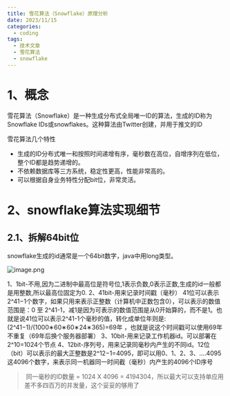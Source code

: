 ```yaml
---
title: 雪花算法（Snowflake）原理分析
date: 2023/11/15
categories:
  - coding
tags:
  - 技术文章
  - 雪花算法
  - snowflake
---
```

# 1、概念

雪花算法（Snowflake）是一种生成分布式全局唯一ID的算法，生成的ID称为Snowflake IDs或snowflakes。这种算法由Twitter创建，并用于推文的ID

雪花算法几个特性

- 生成的ID分布式唯一和按照时间递增有序，毫秒数在高位，自增序列在低位，整个ID都是趋势递增的。
- 不依赖数据库等三方系统，稳定性更高，性能非常高的。
- 可以根据自身业务特性分配bit位，非常灵活。

# 2、snowflake算法实现细节

## 2.1、拆解64bit位

snowflake生成的id通常是一个64bit数字，java中用long类型。

![image.png](https://yancey-note-img.oss-cn-beijing.aliyuncs.com/202403031225315.png)


1、1bit-不用,因为二进制中最高位是符号位,1表示负数,0表示正数,生成的id一般都是用整数,所以最高位固定为0.
2、41bit-用来记录时间戳（毫秒）
	41位可以表示2^41−1个数字，如果只用来表示正整数（计算机中正数包含0），可以表示的数值范围是：0 至 2^41-1，减1是因为可表示的数值范围是从0开始算的，而不是1。也就是说41位可以表示2^41-1个毫秒的值，转化成单位年则是:(2^41−1)/(1000∗60∗60∗24∗365)=69年 ，也就是说这个时间戳可以使用69年不重复（69年后换个服务器部署）
3、10bit-用来记录工作机器id。可以部署在2^10=1024个节点
4、12bit-序列号，用来记录同毫秒内产生的不同id。12位（bit）可以表示的最大正整数是2^12−1=4095，即可以用0、1、2、3、....4095这4096个数字，来表示同一机器同一时间截（毫秒）内产生的4096个ID序号

> 同一毫秒的ID数量 = 1024 X 4096 = 4194304，所以最大可以支持单应用差不多四百万的并发量，这个妥妥的够用了